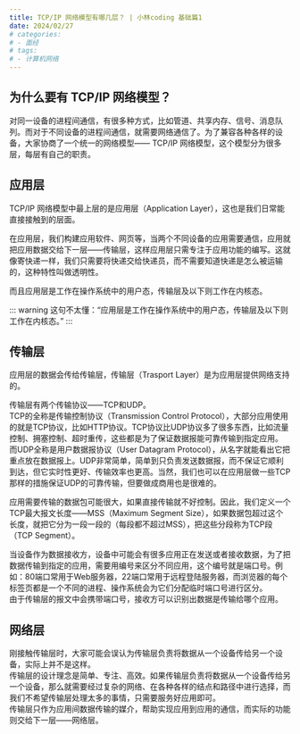 ```yaml
---
title: TCP/IP 网络模型有哪几层？ | 小林coding 基础篇1
date: 2024/02/27
# categories:
# - 面经
# tags:
# - 计算机网络
---
```

## 为什么要有 TCP/IP 网络模型？
对同一设备的进程间通信，有很多种方式，比如管道、共享内存、信号、消息队列。而对于不同设备的进程间通信，就需要网络通信了。为了兼容各种各样的设备，大家协商了一个统一的网络模型—— TCP/IP 网络模型，这个模型分为很多层，每层有自己的职责。

## 应用层
TCP/IP 网络模型中最上层的是应用层（Application Layer），这也是我们日常能直接接触到的层面。

在应用层，我们构建应用软件、网页等，当两个不同设备的应用需要通信，应用就把应用数据交给下一层——传输层，这样应用层只需专注于应用功能的编写。这就像寄快递一样，我们只需要将快递交给快递员，而不需要知道快递是怎么被运输的，这种特性叫做透明性。

而且应用层是工作在操作系统中的用户态，传输层及以下则工作在内核态。

::: warning
这句不太懂：“应用层是工作在操作系统中的用户态，传输层及以下则工作在内核态。”
:::

## 传输层
应用层的数据会传给传输层，传输层（Trasport Layer）是为应用层提供网络支持的。

传输层有两个传输协议——TCP和UDP。<br/>
TCP的全称是传输控制协议（Transmission Control Protocol），大部分应用使用的就是TCP协议，比如HTTP协议。TCP协议比UDP协议多了很多东西，比如流量控制、拥塞控制、超时重传，这些都是为了保证数据报能可靠传输到指定应用。<br/>
而UDP全称是用户数据报协议（User Datagram Protocol），从名字就能看出它把重点放在数据报上。UDP非常简单，简单到只负责发送数据报，而不保证它顺利到达，但它实时性更好、传输效率也更高。当然，我们也可以在应用层做一些TCP那样的措施保证UDP的可靠传输，但要做成商用也是很难的。

应用需要传输的数据包可能很大，如果直接传输就不好控制。因此，我们定义一个TCP最大报文长度——MSS（Maximum Segment Size），如果数据包超过这个长度，就把它分为一段一段的（每段都不超过MSS），把这些分段称为TCP段（TCP Segment）。

当设备作为数据接收方，设备中可能会有很多应用正在发送或者接收数据，为了把数据传输到指定的应用，需要用编号来区分不同应用，这个编号就是端口号。例如：80端口常用于Web服务器，22端口常用于远程登陆服务器，而浏览器的每个标签页都是一个不同的进程、操作系统会为它们分配临时端口号进行区分。<br/>
由于传输层的报文中会携带端口号，接收方可以识别出数据是传输给哪个应用。

## 网络层
刚接触传输层时，大家可能会误认为传输层负责将数据从一个设备传给另一个设备，实际上并不是这样。<br/>
传输层的设计理念是简单、专注、高效。如果传输层负责将数据从一个设备传给另一个设备，那么就需要经过复杂的网络、在各种各样的结点和路径中进行选择，而我们不希望传输层处理太多的事情，只需要服务好应用即可。<br/>
传输层只作为应用间数据传输的媒介，帮助实现应用到应用的通信，而实际的功能则交给下一层——网络层。

